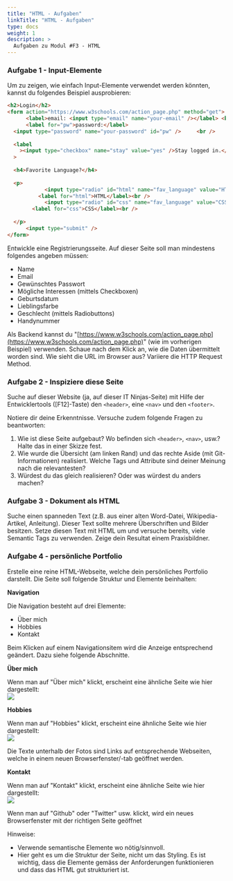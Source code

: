 ```yaml
---
title: "HTML - Aufgaben"
linkTitle: "HTML - Aufgaben"
type: docs
weight: 1
description: >
  Aufgaben zu Modul #F3 - HTML
---
```


### Aufgabe 1 - Input-Elemente

Um zu zeigen, wie einfach Input-Elemente verwendet werden könnten, kannst du folgendes Beispiel ausprobieren:

```html
<h2>Login</h2>
<form action="https://www.w3schools.com/action_page.php" method="get">
      <label>email: <input type="email" name="your-email" /></label> <br />
      <label for="pw">password:</label>
  <input type="password" name="your-password" id="pw" />     <br />
     
  <label
    ><input type="checkbox" name="stay" value="yes" />Stay logged in.</label
  >
     
  <h4>Favorite Language?</h4>
     
  <p>
            <input type="radio" id="html" name="fav_language" value="HTML" />  
          <label for="html">HTML</label><br />
            <input type="radio" id="css" name="fav_language" value="CSS" />    
        <label for="css">CSS</label><br />
       
  </p>
      <input type="submit" />
</form>
```

Entwickle eine Registrierungsseite. Auf dieser Seite soll man mindestens folgendes angeben müssen:

- Name
- Email
- Gewünschtes Passwort
- Mögliche Interessen (mittels Checkboxen)
- Geburtsdatum
- Lieblingsfarbe
- Geschlecht (mittels Radiobuttons)
- Handynummer

Als Backend kannst du "[https://www.w3schools.com/action_page.php](https://www.w3schools.com/action_page.php)" (wie im vorherigen Beispiel) verwenden. Schaue nach dem Klick an, wie die Daten übermittelt worden sind. Wie sieht die URL im Browser aus? Variiere die HTTP Request Method.

### Aufgabe 2 - Inspiziere diese Seite

Suche auf dieser Website (ja, auf dieser IT Ninjas-Seite) mit Hilfe der Entwicklertools ([F12]-Taste) den `<header>`, eine `<nav>` und den `<footer>`.

Notiere dir deine Erkenntnisse. Versuche zudem folgende Fragen zu beantworten:

1. Wie ist diese Seite aufgebaut? Wo befinden sich `<header>`, `<nav>`, usw.? Halte das in einer Skizze fest.
2. Wie wurde die Übersicht (am linken Rand) und das rechte Aside (mit Git-Informationen) realisiert. Welche Tags und Attribute sind deiner Meinung nach die relevantesten?
3. Würdest du das gleich realisieren? Oder was würdest du anders machen?

### Aufgabe 3 - Dokument als HTML

Suche einen spanneden Text (z.B. aus einer alten Word-Datei, Wikipedia-Artikel, Anleitung). Dieser Text sollte mehrere Überschriften und Bilder besitzen. Setze diesen Text mit HTML um und versuche bereits, viele Semantic Tags zu verwenden. Zeige dein Resultat einem Praxisbildner.

### Aufgabe 4 - persönliche Portfolio

Erstelle eine reine HTML-Webseite, welche dein persönliches Portfolio darstellt.
Die Seite soll folgende Struktur und Elemente beinhalten:

**Navigation**

Die Navigation besteht auf drei Elemente:

- Über mich
- Hobbies
- Kontakt

Beim Klicken auf einem Navigationsitem wird die Anzeige entsprechend geändert. Dazu siehe folgende Abschnitte.

**Über mich**

Wenn man auf "Über mich" klickt, erscheint eine ähnliche Seite wie hier dargestellt:  
![](../01_about.png)

**Hobbies**

Wenn man auf "Hobbies" klickt, erscheint eine ähnliche Seite wie hier dargestellt:  
![](../01_hobbies.png)

Die Texte unterhalb der Fotos sind Links auf entsprechende Webseiten, welche in einem neuen Browserfenster/-tab geöffnet werden.

**Kontakt**

Wenn man auf "Kontakt" klickt, erscheint eine ähnliche Seite wie hier dargestellt:  
![](../01_kontakt.png)

Wenn man auf "Github" oder "Twitter" usw. klickt, wird ein neues Browserfenster mit der richtigen Seite geöffnet

Hinweise:

- Verwende semantische Elemente wo nötig/sinnvoll.
- Hier geht es um die Struktur der Seite, nicht um das Styling. Es ist wichtig, dass die Elemente gemäss der Anforderungen funktionieren und dass das HTML gut strukturiert ist.
